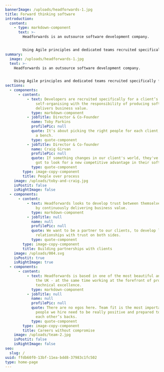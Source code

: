 ```yaml
---
bannerImage: /uploads/headforwards-1.jpg
title: Forward thinking software
introduction:
  content:
    - type: markdown-component
      text: >-
        Headforwards is an outsource software development company. 


        Using Agile principles and dedicated teams recruited specifically for their clients, Headforwards delivers software that creates real business value.
summary:
  image: /uploads/headforwards-1.jpg
  text: >-
    Headforwards is an outsource software development company. 


    Using Agile principles and dedicated teams recruited specifically for their clients, Headforwards delivers software that creates real business value.
sections:
  - components:
      - content:
          - text: Developers are recruited specifically for a client’s needs and teams are
              self-organising with the responsibility of producing software that
              delivers business value.
            type: markdown-component
          - jobTitle: Director & Co-Founder
            name: Toby Parkins
            profilePic: null
            quote: It's about picking the right people for each client, rather than running
              a bench.
            type: quote-component
          - jobTitle: Director & Co-founder
            name: Craig Girvan
            profilePic: null
            quote: If something changes in our client's world, they've got to adapt, they've
              got to look for a new competitive advantage in their software.
            type: quote-component
        type: image-copy-component
        title: People over process
    image: /uploads/toby-and-craig.jpg
    isPostit: false
    isRightImage: false
  - components:
      - content:
          - text: Headforwards looks to develop trust between themselves and their client's
              by continuously delivering business value.
            type: markdown-component
          - jobTitle: null
            name: null
            profilePic: null
            quote: We want to be a partner to our clients, to develop long-term
              relationships with trust on both sides.
            type: quote-component
        type: image-copy-component
        title: Building partnerships with clients
    image: /uploads/004.svg
    isPostit: true
    isRightImage: true
  - components:
      - content:
          - text: Headforwards is based in one of the most beautiful and inspiring parts of
              the UK - at the same time working at the forefront of professional
              technical excellence.
            type: markdown-component
          - jobTitle: null
            name: null
            profilePic: null
            quote: There are no egos here. Team fit is the most important thing, so the
              people we hire need to be really positive and prepared to have
              each other’s backs.
            type: quote-component
        type: image-copy-component
        title: Careers without compromise
    image: /uploads/team-2.jpg
    isPostit: false
    isRightImage: false
seo:
  slug: /
uuid: ffdb60f0-13bf-11ea-bdd8-37983c1fc502
type: home-page
---
```

